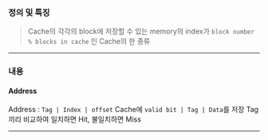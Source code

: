 ### 정의 및 특징
>Cache의 각각의 block에 저장할 수 있는 memory의 index가 `block number % blocks in cache` 인 Cache의 한 종류
---
###  내용
#### Address
Address : `Tag | Index | offset`
Cache에 `valid bit | Tag | Data`를 저장
Tag끼리 비교하여 일치하면 Hit, 불일치하면 Miss


---
